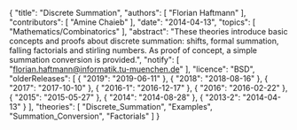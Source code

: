 {
    "title": "Discrete Summation",
    "authors": [
        "Florian Haftmann"
    ],
    "contributors": [
        "Amine Chaieb"
    ],
    "date": "2014-04-13",
    "topics": [
        "Mathematics/Combinatorics"
    ],
    "abstract": "These theories introduce basic concepts and proofs about discrete summation: shifts, formal summation, falling factorials and stirling numbers. As proof of concept, a simple summation conversion is provided.",
    "notify": [
        "florian.haftmann@informatik.tu-muenchen.de"
    ],
    "licence": "BSD",
    "olderReleases": [
        {
            "2019": "2019-06-11"
        },
        {
            "2018": "2018-08-16"
        },
        {
            "2017": "2017-10-10"
        },
        {
            "2016-1": "2016-12-17"
        },
        {
            "2016": "2016-02-22"
        },
        {
            "2015": "2015-05-27"
        },
        {
            "2014": "2014-08-28"
        },
        {
            "2013-2": "2014-04-13"
        }
    ],
    "theories": [
        "Discrete_Summation",
        "Examples",
        "Summation_Conversion",
        "Factorials"
    ]
}